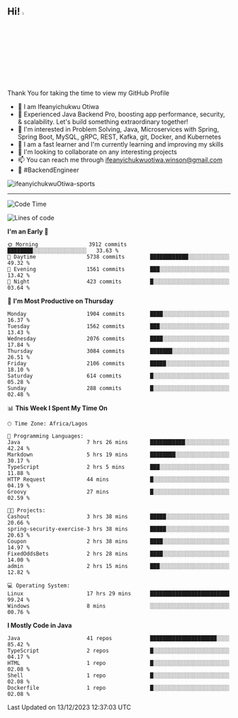 <!-- BLOG-POST-LIST:START --><!-- BLOG-POST-LIST:END -->

## Hi! <img src="https://media.giphy.com/media/hvRJCLFzcasrR4ia7z/giphy.gif" width="4%"> 

Thank You for taking the time to view my GitHub Profile

- 👋 I am Ifeanyichukwu Otiwa
- 🚀 Experienced Java Backend Pro, boosting app performance, security, & scalability. Let's build something extraordinary together!
- 👀 I'm interested in Problem Solving, Java, Microservices with Spring, Spring Boot, MySQL, gRPC, REST, Kafka, git, Docker, and Kubernetes
- 🌱 I am a fast learner and I'm currently learning and improving my skills
- 💞️ I'm looking to collaborate on any interesting projects
- 📫 You can reach me through ifeanyichukwuotiwa.winson@gmail.com
- 🚀 #BackendEngineer

<p align="left" marginTop="10px"> <img src="https://komarev.com/ghpvc/?username=ifeanyichukwuOtiwa-sports&label=Profile%20views&color=0e75b6&style=for-the-badge" alt="ifeanyichukwuOtiwa-sports" /> </p>

***

<!--START_SECTION:waka-->
![Code Time](http://img.shields.io/badge/Code%20Time-2%2C034%20hrs%2027%20mins-blue)

![Lines of code](https://img.shields.io/badge/From%20Hello%20World%20I%27ve%20Written-4.4%20million%20lines%20of%20code-blue)

**I'm an Early 🐤** 

```text
🌞 Morning                3912 commits        ████████░░░░░░░░░░░░░░░░░   33.63 % 
🌆 Daytime                5738 commits        ████████████░░░░░░░░░░░░░   49.32 % 
🌃 Evening                1561 commits        ███░░░░░░░░░░░░░░░░░░░░░░   13.42 % 
🌙 Night                  423 commits         █░░░░░░░░░░░░░░░░░░░░░░░░   03.64 % 
```
📅 **I'm Most Productive on Thursday** 

```text
Monday                   1904 commits        ████░░░░░░░░░░░░░░░░░░░░░   16.37 % 
Tuesday                  1562 commits        ███░░░░░░░░░░░░░░░░░░░░░░   13.43 % 
Wednesday                2076 commits        ████░░░░░░░░░░░░░░░░░░░░░   17.84 % 
Thursday                 3084 commits        ███████░░░░░░░░░░░░░░░░░░   26.51 % 
Friday                   2106 commits        █████░░░░░░░░░░░░░░░░░░░░   18.10 % 
Saturday                 614 commits         █░░░░░░░░░░░░░░░░░░░░░░░░   05.28 % 
Sunday                   288 commits         █░░░░░░░░░░░░░░░░░░░░░░░░   02.48 % 
```


📊 **This Week I Spent My Time On** 

```text
🕑︎ Time Zone: Africa/Lagos

💬 Programming Languages: 
Java                     7 hrs 26 mins       ███████████░░░░░░░░░░░░░░   42.24 % 
Markdown                 5 hrs 19 mins       ████████░░░░░░░░░░░░░░░░░   30.17 % 
TypeScript               2 hrs 5 mins        ███░░░░░░░░░░░░░░░░░░░░░░   11.88 % 
HTTP Request             44 mins             █░░░░░░░░░░░░░░░░░░░░░░░░   04.19 % 
Groovy                   27 mins             █░░░░░░░░░░░░░░░░░░░░░░░░   02.59 % 

🐱‍💻 Projects: 
Cashout                  3 hrs 38 mins       █████░░░░░░░░░░░░░░░░░░░░   20.66 % 
spring-security-exercise-3 hrs 38 mins       █████░░░░░░░░░░░░░░░░░░░░   20.63 % 
Coupon                   2 hrs 38 mins       ████░░░░░░░░░░░░░░░░░░░░░   14.97 % 
FixedOddsBets            2 hrs 28 mins       ████░░░░░░░░░░░░░░░░░░░░░   14.00 % 
admin                    2 hrs 15 mins       ███░░░░░░░░░░░░░░░░░░░░░░   12.82 % 

💻 Operating System: 
Linux                    17 hrs 29 mins      █████████████████████████   99.24 % 
Windows                  8 mins              ░░░░░░░░░░░░░░░░░░░░░░░░░   00.76 % 
```

**I Mostly Code in Java** 

```text
Java                     41 repos            █████████████████████░░░░   85.42 % 
TypeScript               2 repos             █░░░░░░░░░░░░░░░░░░░░░░░░   04.17 % 
HTML                     1 repo              █░░░░░░░░░░░░░░░░░░░░░░░░   02.08 % 
Shell                    1 repo              █░░░░░░░░░░░░░░░░░░░░░░░░   02.08 % 
Dockerfile               1 repo              █░░░░░░░░░░░░░░░░░░░░░░░░   02.08 % 
```




 Last Updated on 13/12/2023 12:37:03 UTC
<!--END_SECTION:waka-->

<!--
<p align="center">
![trophy](https://github-profile-trophy.vercel.app/?username=ifeanyichukwuOtiwa-sports&theme=onedark) (https://github.com/ryo-ma/github-profile-trophy)
</p>
-->

<!---
ifeanyi-otiwa/ifeanyi-otiwa is a ✨ special ✨ repository because its `README.md` (this file) appears on your GitHub profile.
You can click the Preview link to take a look at your changes.
--->
